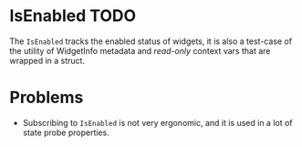 # IsEnabled TODO

The `IsEnabled` tracks the enabled status of widgets, it is also a test-case of the utility of WidgetInfo metadata and
*read-only* context vars that are wrapped in a struct.

# Problems

* Subscribing to `IsEnabled` is not very ergonomic, and it is used in a lot of state probe properties.